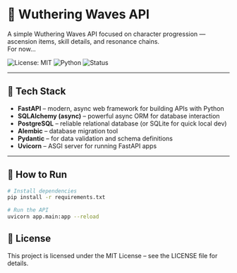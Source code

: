 # 🌊 Wuthering Waves API

A simple Wuthering Waves API focused on character progression — ascension items, skill details, and resonance chains.  
For now...

![License: MIT](https://img.shields.io/badge/License-MIT-yellow.svg)
![Python](https://img.shields.io/badge/Python-3.11%2B-blue)
![Status](https://img.shields.io/badge/status-WIP-orange)

---

## 🔧 Tech Stack

- **FastAPI** – modern, async web framework for building APIs with Python
- **SQLAlchemy (async)** – powerful async ORM for database interaction
- **PostgreSQL** – reliable relational database (or SQLite for quick local dev)
- **Alembic** – database migration tool
- **Pydantic** – for data validation and schema definitions
- **Uvicorn** – ASGI server for running FastAPI apps

---

## 🚀 How to Run

```bash
# Install dependencies
pip install -r requirements.txt

# Run the API
uvicorn app.main:app --reload

```

## 📌 License
This project is licensed under the MIT License – see the LICENSE file for details.



